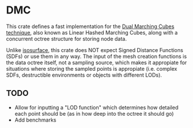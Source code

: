# DMC
This crate defines a fast implementation for the [Dual Marching Cubes technique](https://www.cs.rice.edu/~jwarren/papers/dmc.pdf),
also known as Linear Hashed Marching Cubes, along with a concurrent octree structure for storing node data.

Unlike [isosurface](https://docs.rs/isosurface/0.0.4/isosurface/), this crate does NOT expect Signed Distance Functions (SDFs) or use them in any way.
The input of the mesh creation functions is the data octree itself, not a sampling source, which makes it appropiate for situations where storing
the sampled points is appropiate (i.e. complex SDFs, destructible environments or objects with different LODs).

## TODO
- Allow for inputting a "LOD function" which determines how detailed each point should be (as in how deep into the octree it should go)
- Add benchmarks
